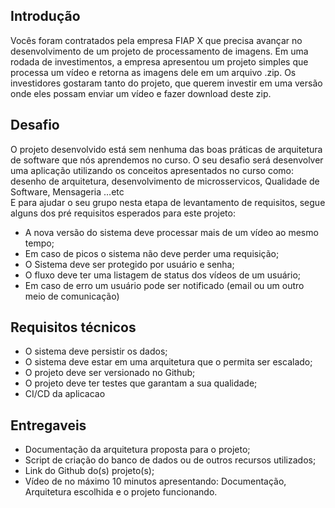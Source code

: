 ## Introdução
Vocês foram contratados pela empresa FIAP X que precisa avançar no desenvolvimento de um
projeto de processamento de imagens. Em uma rodada de investimentos, a empresa apresentou um
projeto simples que processa um vídeo e retorna as imagens dele em um arquivo .zip.
Os investidores gostaram tanto do projeto, que querem investir em uma versão onde eles possam
enviar um vídeo e fazer download deste zip.

## Desafio
O projeto desenvolvido está sem nenhuma das boas práticas de arquitetura de software que nós
aprendemos no curso.
O seu desafio será desenvolver uma aplicação utilizando os conceitos apresentados no curso como:
desenho de arquitetura, desenvolvimento de microsservicos, Qualidade de Software, Mensageria
…etc  
E para ajudar o seu grupo nesta etapa de levantamento de requisitos, segue alguns dos pré
requisitos esperados para este projeto:
- A nova versão do sistema deve processar mais de um vídeo ao mesmo tempo;
- Em caso de picos o sistema não deve perder uma requisição;
- O Sistema deve ser protegido por usuário e senha;
- O fluxo deve ter uma listagem de status dos vídeos de um usuário;
- Em caso de erro um usuário pode ser notificado (email ou um outro meio de comunicação)

## Requisitos técnicos
- O sistema deve persistir os dados;
- O sistema deve estar em uma arquitetura que o permita ser escalado;
- O projeto deve ser versionado no Github;
- O projeto deve ter testes que garantam a sua qualidade;
- CI/CD da aplicacao

## Entregaveis
- Documentação da arquitetura proposta para o projeto;
- Script de criação do banco de dados ou de outros recursos utilizados;
- Link do Github do(s) projeto(s);
- Vídeo de no máximo 10 minutos apresentando: Documentação, Arquitetura escolhida e o
  projeto funcionando.